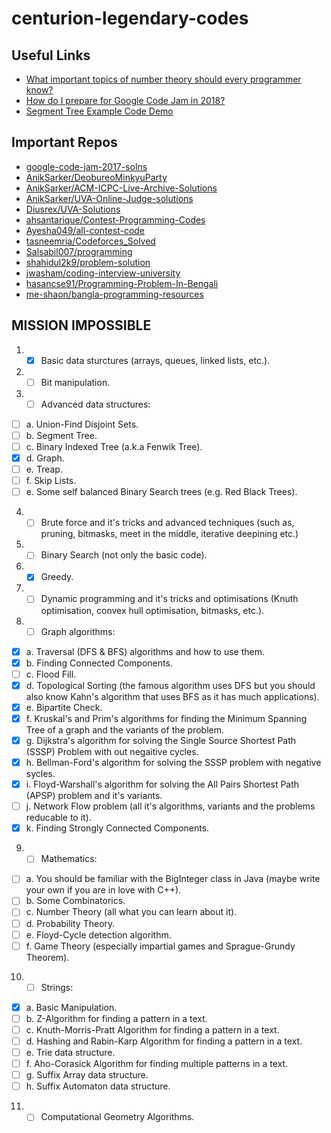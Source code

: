 # centurion-legendary-codes
## Useful Links
* [What important topics of number theory should every programmer know?](https://www.quora.com/What-important-topics-of-number-theory-should-every-programmer-know)
* [How do I prepare for Google Code Jam in 2018?](https://www.quora.com/How-do-I-prepare-for-Google-Code-Jam-in-2018)
* [Segment Tree Example Code Demo](http://codeforces.com/blog/entry/18051)

## Important Repos
* [google-code-jam-2017-solns](https://github.com/ruippeixotog/google-code-jam-2017)
* [AnikSarker/DeobureoMinkyuParty](https://github.com/AnikSarker/DeobureoMinkyuParty)
* [AnikSarker/ACM-ICPC-Live-Archive-Solutions](https://github.com/AnikSarker/ACM-ICPC-Live-Archive-Solutions)
* [AnikSarker/UVA-Online-Judge-solutions](https://github.com/AnikSarker/UVA-Online-Judge-solutions)
* [Diusrex/UVA-Solutions](https://github.com/Diusrex/UVA-Solutions)
* [ahsantarique/Contest-Programming-Codes](https://github.com/ahsantarique/Contest-Programming-Codes)
* [Ayesha049/all-contest-code](https://github.com/Ayesha049/all-contest-code)
* [tasneemria/Codeforces_Solved](https://github.com/tasneemria/Codeforces_Solved)
* [Salsabil007/programming](https://github.com/Salsabil007/programming)
* [shahidul2k9/problem-solution](https://github.com/shahidul2k9/problem-solution) 
* [jwasham/coding-interview-university](https://github.com/jwasham/coding-interview-university) 
* [hasancse91/Programming-Problem-In-Bengali](https://github.com/hasancse91/Programming-Problem-In-Bengali) 
* [me-shaon/bangla-programming-resources](https://github.com/me-shaon/bangla-programming-resources) 

## MISSION IMPOSSIBLE
1. - [x] Basic data sturctures (arrays, queues, linked lists, etc.).
2. - [ ]  Bit manipulation.
3. - [ ]  Advanced data structures:
- [ ]  a. Union-Find Disjoint Sets.
- [ ]  b. Segment Tree.
- [ ]  c. Binary Indexed Tree (a.k.a Fenwik Tree).
- [x] d. Graph.
- [ ]  e. Treap.
- [ ]  f. Skip Lists.
- [ ]  e. Some self balanced Binary Search trees (e.g. Red Black Trees).
4. - [ ]  Brute force and it's tricks and advanced techniques (such as, pruning, bitmasks, meet in the middle, iterative deepining etc.)
5. - [ ]  Binary Search (not only the basic code).
6. - [x] Greedy.
7. - [ ]  Dynamic programming and it's tricks and optimisations (Knuth optimisation, convex hull optimisation, bitmasks, etc.).
8. - [ ]  Graph algorithms:
- [x] a. Traversal (DFS & BFS) algorithms and how to use them.
- [x] b. Finding Connected Components.
- [ ] c. Flood Fill.
- [x] d. Topological Sorting (the famous algorithm uses DFS but you should also know Kahn's algorithm that uses BFS as it has much applications). 
- [x] e. Bipartite Check.
- [x] f. Kruskal's and Prim's algorithms for finding the Minimum Spanning Tree of a graph and the variants of the problem.
- [x] g. Dijkstra's algorithm for solving the Single Source Shortest Path (SSSP) Problem with out negaitive cycles.
- [x] h. Bellman-Ford's algorithm for solving the SSSP problem with negative sycles.
- [x] i. Floyd-Warshall's algorithm for solving the All Pairs Shortest Path (APSP) problem and it's variants.
- [ ] j. Network Flow problem (all it's algorithms, variants and the problems reducable to it).
- [x] k. Finding Strongly Connected Components.

9. - [ ]  Mathematics:
- [ ] a. You should be familiar with the BigInteger class in Java (maybe write your own if you are in love with C++).
- [ ] b. Some Combinatorics.
- [ ] c. Number Theory (all what you can learn about it).
- [ ] d. Probability Theory.
- [ ] e. Floyd-Cycle detection algorithm.
- [ ] f. Game Theory (especially impartial games and Sprague-Grundy Theorem).
10. - [ ]  Strings:
- [x] a. Basic Manipulation.
- [ ] b. Z-Algorithm for finding a pattern in a text.
- [ ] c. Knuth-Morris-Pratt Algorithm for finding a pattern in a text.
- [ ] d. Hashing and Rabin-Karp Algorithm for finding a pattern in a text.
- [ ] e. Trie data structure.
- [ ] f. Aho-Corasick Algorithm for finding multiple patterns in a text.
- [ ] g. Suffix Array data structure.
- [ ] h. Suffix Automaton data structure.
11. - [ ]  Computational Geometry Algorithms.
